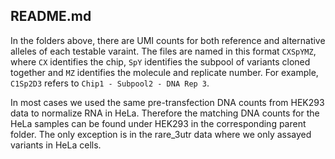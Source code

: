## README.md

In the folders above, there are UMI counts for both reference and alternative alleles of each testable varaint. The files are named in this format `CXSpYMZ`, where `CX` identifies the chip, `SpY` identifies the subpool of variants cloned together and `MZ` identifies the molecule and replicate number. For example, `C1Sp2D3` refers to `Chip1 - Subpool2 - DNA Rep 3`.

In most cases we used the same pre-transfection DNA counts from HEK293 data to normalize RNA in HeLa. Therefore the matching DNA counts for the HeLa samples can be found under HEK293 in the corresponding parent folder. The only exception is in the rare_3utr data where we only assayed variants in HeLa cells.
